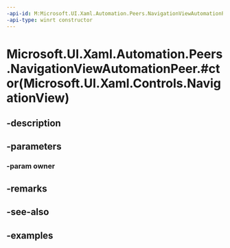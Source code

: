 ```yaml
---
-api-id: M:Microsoft.UI.Xaml.Automation.Peers.NavigationViewAutomationPeer.#ctor(Microsoft.UI.Xaml.Controls.NavigationView)
-api-type: winrt constructor
---
```


# Microsoft.UI.Xaml.Automation.Peers.NavigationViewAutomationPeer.#ctor(Microsoft.UI.Xaml.Controls.NavigationView)

<!--
public NavigationViewAutomationPeer (Microsoft.UI.Xaml.Controls.NavigationView owner);
-->


## -description

## -parameters

### -param owner

## -remarks

## -see-also

## -examples


